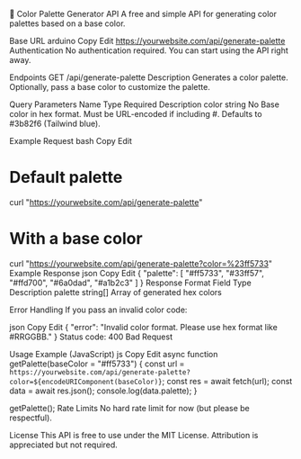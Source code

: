 🎨 Color Palette Generator API
A free and simple API for generating color palettes based on a base color.

Base URL
arduino
Copy
Edit
https://yourwebsite.com/api/generate-palette
Authentication
No authentication required.
You can start using the API right away.

Endpoints
GET /api/generate-palette
Description
Generates a color palette.
Optionally, pass a base color to customize the palette.

Query Parameters
Name	Type	Required	Description
color	string	No	Base color in hex format. Must be URL-encoded if including #. Defaults to #3b82f6 (Tailwind blue).

Example Request
bash
Copy
Edit
# Default palette
curl "https://yourwebsite.com/api/generate-palette"

# With a base color
curl "https://yourwebsite.com/api/generate-palette?color=%23ff5733"
Example Response
json
Copy
Edit
{
  "palette": [
    "#ff5733",
    "#33ff57",
    "#ffd700",
    "#6a0dad",
    "#a1b2c3"
  ]
}
Response Format
Field	Type	Description
palette	string[]	Array of generated hex colors

Error Handling
If you pass an invalid color code:

json
Copy
Edit
{
  "error": "Invalid color format. Please use hex format like #RRGGBB."
}
Status code: 400 Bad Request

Usage Example (JavaScript)
js
Copy
Edit
async function getPalette(baseColor = "#ff5733") {
  const url = `https://yourwebsite.com/api/generate-palette?color=${encodeURIComponent(baseColor)}`;
  const res = await fetch(url);
  const data = await res.json();
  console.log(data.palette);
}

getPalette();
Rate Limits
No hard rate limit for now (but please be respectful).

License
This API is free to use under the MIT License. Attribution is appreciated but not required.
